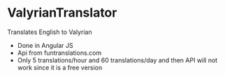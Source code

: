 # ValyrianTranslator
Translates English to Valyrian

- Done in Angular JS
- Api from funtranslations.com
- Only 5 translations/hour and 60 translations/day and then API will not work since it is a free version
